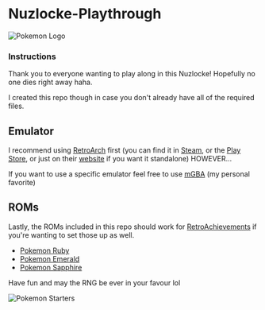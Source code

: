 # Nuzlocke-Playthrough
![Pokemon Logo](http://pixelartmaker-data-78746291193.nyc3.digitaloceanspaces.com/image/d98dde45d242734.png)
### Instructions
Thank you to everyone wanting to play along in this Nuzlocke! Hopefully no one dies right away haha. 

I created this repo though in case you don't already have all of the required files.

## Emulator
I recommend using [RetroArch](https://www.retroarch.com/) first (you can find it in [Steam](https://store.steampowered.com/app/1118310/RetroArch/), or the [Play Store](https://play.google.com/store/apps/details?id=com.retroarch&pli=1), or just on their [website](https://www.retroarch.com/?page=platforms) if you want it standalone) HOWEVER...

If you want to use a specific emulator feel free to use [mGBA](https://github.com/Captain-Howard/Nuzlocke-Playthrough/blob/main/mGBA-0.10.0-win64-installer.exe) (my personal favorite)

## ROMs
Lastly, the ROMs included in this repo should work for [RetroAchievements](https://retroachievements.org/) if you're wanting to set those up as well. 
 - [Pokemon Ruby](https://github.com/Captain-Howard/Nuzlocke-Playthrough/blob/main/Pokemon%20-%20Ruby%20Version%20(USA).gba)
 - [Pokemon Emerald](https://github.com/Captain-Howard/Nuzlocke-Playthrough/blob/main/Pokemon%20-%20Emerald%20Version%20(USA%2C%20Europe).gba)
 - [Pokemon Sapphire](https://github.com/Captain-Howard/Nuzlocke-Playthrough/blob/main/Pokemon%20-%20Sapphire%20Version%20(USA%2C%20Australia).gba)

Have fun and may the RNG be ever in your favour lol


 ![Pokemon Starters](https://i0.wp.com/pokejungle.net/wp-content/uploads/2015/12/gen-3-starters.png)
